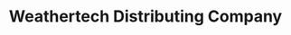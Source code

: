 ---
title: "Weathertech Distributing Company"
url: /florence/weathertech-distributing-company/
shop: Baustoffe
---